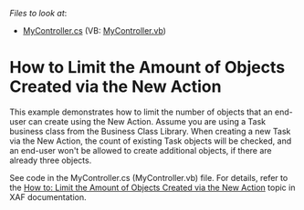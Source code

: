 <!-- default file list -->
*Files to look at*:

* [MyController.cs](./CS/HowToLimitAmountOfObjectsCreatedViaNewAction.Module/MyController.cs) (VB: [MyController.vb](./VB/HowToLimitAmountOfObjectsCreatedViaNewAction.Module/MyController.vb))
<!-- default file list end -->
# How to Limit the Amount of Objects Created via the New Action


<p>This example demonstrates how to limit the number of objects that an end-user can create using the New Action. Assume you are using a Task business class from the Business Class Library. When creating a new Task via the New Action, the count of existing Task objects will be checked, and an end-user won't be allowed to create additional objects, if there are already three objects.</p><p>See code in the MyController.cs (MyController.vb) file. For details, refer to the <a href="http://documentation.devexpress.com/#Xaf/CustomDocument2913">How to: Limit the Amount of Objects Created via the New Action</a> topic in XAF documentation.</p>

<br/>


